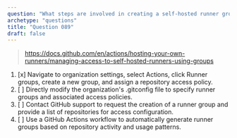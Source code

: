 ```yaml
---
question: "What steps are involved in creating a self-hosted runner group for an organization on GitHub?"
archetype: "questions"
title: "Question 089"
draft: false
---
```


> https://docs.github.com/en/actions/hosting-your-own-runners/managing-access-to-self-hosted-runners-using-groups
1. [x] Navigate to organization settings, select Actions, click Runner groups, create a new group, and assign a repository access policy.
1. [ ] Directly modify the organization's .gitconfig file to specify runner groups and associated access policies.
1. [ ] Contact GitHub support to request the creation of a runner group and provide a list of repositories for access configuration.
1. [ ] Use a GitHub Actions workflow to automatically generate runner groups based on repository activity and usage patterns.

